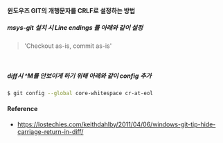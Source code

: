 #### 윈도우즈 GIT의 개행문자를 CRLF로 설정하는 방법

##### msys-git 설치 시 Line endings 를 아래와 같이 설정
> 'Checkout as-is, commit as-is' 

&nbsp;

##### diff시 ^M를 안보이게 하기 위해 아래와 같이 config 추가

```bash
$ git config --global core-whitespace cr-at-eol
```

#### Reference
* https://lostechies.com/keithdahlby/2011/04/06/windows-git-tip-hide-carriage-return-in-diff/
